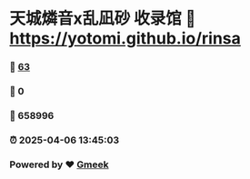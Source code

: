 # 天城燐音x乱凪砂 收录馆 :link: https://yotomi.github.io/rinsa 
### :page_facing_up: [63](https://yotomi.github.io/rinsa/tag.html) 
### :speech_balloon: 0 
### :hibiscus: 658996 
### :alarm_clock: 2025-04-06 13:45:03 
### Powered by :heart: [Gmeek](https://github.com/Meekdai/Gmeek)
